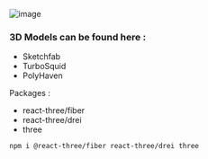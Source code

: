 ![image](https://github.com/user-attachments/assets/285c3ac3-e6fb-45da-95e9-676e3ce2286b)



### 3D Models can be found here : 
- Sketchfab
- TurboSquid
- PolyHaven

Packages : 
- react-three/fiber
- react-three/drei
- three

```sh
npm i @react-three/fiber react-three/drei three
```

  
